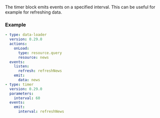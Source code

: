 The timer block emits events on a specified interval. This can be useful for example for refreshing
data.

### Example

```yaml
- type: data-loader
  version: 0.29.0
  actions:
    onLoad:
      type: resource.query
      resource: news
  events:
    listen:
      refresh: refreshNews
    emit:
      data: news
- type: timer
  version: 0.29.0
  parameters:
    interval: 60
  events:
    emit:
      interval: refreshNews
```
